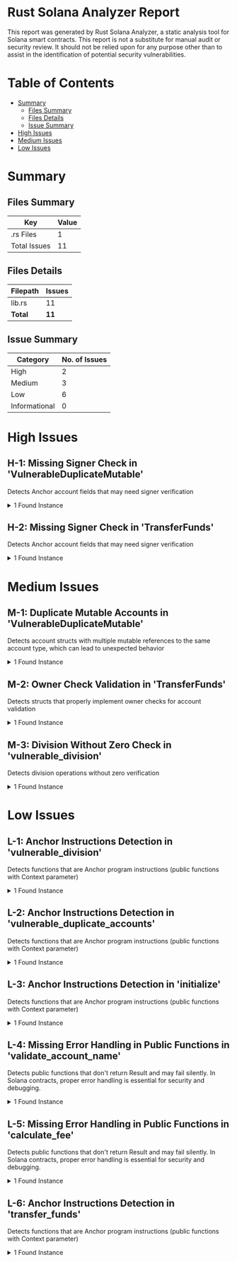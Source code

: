 # Rust Solana Analyzer Report

This report was generated by Rust Solana Analyzer, a static analysis tool for Solana smart contracts. This report is not a substitute for manual audit or security review. It should not be relied upon for any purpose other than to assist in the identification of potential security vulnerabilities.
# Table of Contents

- [Summary](#summary)
  - [Files Summary](#files-summary)
  - [Files Details](#files-details)
  - [Issue Summary](#issue-summary)
- [High Issues](#high-issues)
- [Medium Issues](#medium-issues)
- [Low Issues](#low-issues)


# Summary

## Files Summary

| Key | Value |
| --- | --- |
| .rs Files | 1 |
| Total Issues | 11 |

## Files Details

| Filepath | Issues |
| --- | --- |
| lib.rs | 11 |
| **Total** | **11** |

## Issue Summary

| Category | No. of Issues |
| --- | --- |
| High | 2 |
| Medium | 3 |
| Low | 6 |
| Informational | 0 |

# High Issues

## H-1: Missing Signer Check in 'VulnerableDuplicateMutable'

Detects Anchor account fields that may need signer verification

<details><summary>1 Found Instance</summary>

- Found in lib.rs [Line: 50]

	```rust
	#[derive(Accounts)]
	pub struct VulnerableDuplicateMutable<'info> {
	    /// CHECK: This account is vulnerable to duplicate account attacks
	    #[account(mut)]
	    pub account1: AccountInfo<'info>,
	    
	    /// CHECK: This account is vulnerable to duplicate account attacks
	    #[account(mut)]
	    pub account2: AccountInfo<'info>,
	    
	    pub authority: Signer<'info>,
	}
	```


<details><summary>Recommendations</summary>

1. Add signer constraint to account fields that should be signed: #[account(signer)]
2. Use Signer<'info> type for accounts that must be signers of the transaction
3. Verify account ownership and signer status in instruction logic when needed
4. Consider using #[account(constraint = account.key() == signer.key())] for explicit signer validation
5. Review all account fields to ensure proper authorization and access control

</details>
</details>



## H-2: Missing Signer Check in 'TransferFunds'

Detects Anchor account fields that may need signer verification

<details><summary>1 Found Instance</summary>

- Found in lib.rs [Line: 85]

	```rust
	#[derive(Accounts)]
	pub struct TransferFunds<'info> {
	    /// CHECK: The source account != destination account
	    #[account(
	        mut,
	        owner = system_program::ID,
	        constraint = source.key() != destination.key() @ ErrorCode::SameAccount
	    )]
	    pub source: AccountInfo<'info>,
	    
	    /// CHECK: The destination account is verified by the owner constraint
	    #[account(
	        mut,
	        owner = system_program::ID
	    )]
	    pub destination: AccountInfo<'info>,
	    
	    pub authority: Signer<'info>,
	    
	    pub system_program: Program<'info, System>,
	}
	```


<details><summary>Recommendations</summary>

1. Add signer constraint to account fields that should be signed: #[account(signer)]
2. Use Signer<'info> type for accounts that must be signers of the transaction
3. Verify account ownership and signer status in instruction logic when needed
4. Consider using #[account(constraint = account.key() == signer.key())] for explicit signer validation
5. Review all account fields to ensure proper authorization and access control

</details>
</details>



# Medium Issues

## M-1: Duplicate Mutable Accounts in 'VulnerableDuplicateMutable'

Detects account structs with multiple mutable references to the same account type, which can lead to unexpected behavior

<details><summary>1 Found Instance</summary>

- Found in lib.rs [Line: 50]

	```rust
	#[derive(Accounts)]
	pub struct VulnerableDuplicateMutable<'info> {
	    /// CHECK: This account is vulnerable to duplicate account attacks
	    #[account(mut)]
	    pub account1: AccountInfo<'info>,
	    
	    /// CHECK: This account is vulnerable to duplicate account attacks
	    #[account(mut)]
	    pub account2: AccountInfo<'info>,
	    
	    pub authority: Signer<'info>,
	}
	```


<details><summary>Recommendations</summary>

1. Add constraints to ensure accounts are different: #[account(constraint = account1.key() != account2.key())]
2. Use a single mutable account reference instead of multiple ones when possible
3. Implement explicit validation in your instruction handler to prevent the same account being passed multiple times
4. Consider using Anchor's constraint system to enforce account uniqueness at the framework level

</details>
</details>



## M-2: Owner Check Validation in 'TransferFunds'

Detects structs that properly implement owner checks for account validation

<details><summary>1 Found Instance</summary>

- Found in lib.rs [Line: 85]

	```rust
	#[derive(Accounts)]
	pub struct TransferFunds<'info> {
	    /// CHECK: The source account != destination account
	    #[account(
	        mut,
	        owner = system_program::ID,
	        constraint = source.key() != destination.key() @ ErrorCode::SameAccount
	    )]
	    pub source: AccountInfo<'info>,
	    
	    /// CHECK: The destination account is verified by the owner constraint
	    #[account(
	        mut,
	        owner = system_program::ID
	    )]
	    pub destination: AccountInfo<'info>,
	    
	    pub authority: Signer<'info>,
	    
	    pub system_program: Program<'info, System>,
	}
	```


<details><summary>Recommendations</summary>

1. Add explicit owner validation in your account struct using #[account(constraint = account.owner == expected_owner)] or similar patterns
2. Use Anchor's built-in Account<'info, T> wrapper which automatically validates the account owner
3. Implement manual owner checks in your instruction handler before processing the account
4. Consider using Anchor's #[account(owner = program_id)] constraint for program-owned accounts

</details>
</details>



## M-3: Division Without Zero Check in 'vulnerable_division'

Detects division operations without zero verification

<details><summary>1 Found Instance</summary>

- Found in lib.rs [Line: 38]

	```rust
	pub fn vulnerable_division(ctx: Context<Initialize>, divisor: u64) -> Result<()> {
	        //TODO
	        let a = 100;
	        let _result = a / divisor;
	        
	        Ok(())
	    }
	```


<details><summary>Recommendations</summary>

1. Add explicit zero checks before division operations: if divisor == 0 { return Err(...) }
2. Use checked division methods: checked_div() which returns Option<T>
3. Implement proper error handling for division by zero cases
4. Consider using safe arithmetic operations provided by Anchor or custom error types
5. Validate input parameters at the beginning of instruction handlers

</details>
</details>



# Low Issues

## L-1: Anchor Instructions Detection in 'vulnerable_division'

Detects functions that are Anchor program instructions (public functions with Context parameter)

<details><summary>1 Found Instance</summary>

- Found in lib.rs [Line: 38]

	```rust
	pub fn vulnerable_division(ctx: Context<Initialize>, divisor: u64) -> Result<()> {
	        //TODO
	        let a = 100;
	        let _result = a / divisor;
	        
	        Ok(())
	    }
	```


<details><summary>Recommendations</summary>

1. Ensure all instruction handlers return Result<()> for proper error handling
2. Add proper account validation using constraints in your Context struct
3. Consider adding access control checks at the beginning of instruction handlers
4. Use #[access_control] attribute for complex authorization logic
5. Document instruction parameters and expected account states

</details>
</details>



## L-2: Anchor Instructions Detection in 'vulnerable_duplicate_accounts'

Detects functions that are Anchor program instructions (public functions with Context parameter)

<details><summary>1 Found Instance</summary>

- Found in lib.rs [Line: 63]

	```rust
	pub fn vulnerable_duplicate_accounts(ctx: Context<VulnerableDuplicateMutable>) -> Result<()> {
	    **ctx.accounts.account1.lamports.borrow_mut() -= 100;
	    **ctx.accounts.account2.lamports.borrow_mut() += 100;
	
	    Ok(())
	}
	```


<details><summary>Recommendations</summary>

1. Ensure all instruction handlers return Result<()> for proper error handling
2. Add proper account validation using constraints in your Context struct
3. Consider adding access control checks at the beginning of instruction handlers
4. Use #[access_control] attribute for complex authorization logic
5. Document instruction parameters and expected account states

</details>
</details>



## L-3: Anchor Instructions Detection in 'initialize'

Detects functions that are Anchor program instructions (public functions with Context parameter)

<details><summary>1 Found Instance</summary>

- Found in lib.rs [Line: 18]

	```rust
	pub fn initialize(ctx: Context<Initialize>) -> Result<()> {
	        msg!("Greetings from: {:?}", ctx.program_id);
	        Ok(())
	    }
	```


<details><summary>Recommendations</summary>

1. Ensure all instruction handlers return Result<()> for proper error handling
2. Add proper account validation using constraints in your Context struct
3. Consider adding access control checks at the beginning of instruction handlers
4. Use #[access_control] attribute for complex authorization logic
5. Document instruction parameters and expected account states

</details>
</details>



## L-4: Missing Error Handling in Public Functions in 'validate_account_name'

Detects public functions that don't return Result<T> and may fail silently. In Solana contracts, proper error handling is essential for security and debugging.

<details><summary>1 Found Instance</summary>

- Found in lib.rs [Line: 77]

	```rust
	pub fn validate_account_name(name: String) {
	    // This function performs validation but doesn't return Result
	    if name.len() > 32 {
	        panic!("Name too long");  // Bad error handling
	    }
	    println!("Account name is valid: {}", name);
	}
	```


<details><summary>Recommendations</summary>

1. Change function return type to Result<T, YourErrorType> to handle potential failures
2. Use Anchor's Result<()> for instruction handlers to properly propagate errors
3. Implement custom error types using #[error_code] for better error reporting
4. Add proper error handling with ? operator or explicit error returns
5. Consider using anchor_lang::Result for Anchor-specific error handling

</details>
</details>



## L-5: Missing Error Handling in Public Functions in 'calculate_fee'

Detects public functions that don't return Result<T> and may fail silently. In Solana contracts, proper error handling is essential for security and debugging.

<details><summary>1 Found Instance</summary>

- Found in lib.rs [Line: 71]

	```rust
	pub fn calculate_fee(amount: u64) -> u64 {
	    // This function could fail but doesn't return Result
	    amount * 5 / 100  // Could panic on overflow
	}
	```


<details><summary>Recommendations</summary>

1. Change function return type to Result<T, YourErrorType> to handle potential failures
2. Use Anchor's Result<()> for instruction handlers to properly propagate errors
3. Implement custom error types using #[error_code] for better error reporting
4. Add proper error handling with ? operator or explicit error returns
5. Consider using anchor_lang::Result for Anchor-specific error handling

</details>
</details>



## L-6: Anchor Instructions Detection in 'transfer_funds'

Detects functions that are Anchor program instructions (public functions with Context parameter)

<details><summary>1 Found Instance</summary>

- Found in lib.rs [Line: 23]

	```rust
	pub fn transfer_funds(ctx: Context<TransferFunds>, amount: u64) -> Result<()> {
	        if **ctx.accounts.source.lamports.borrow() < amount {
	            return Err(error!(ErrorCode::InsufficientFunds));
	        }
	        
	        **ctx.accounts.source.lamports.borrow_mut() -= amount;
	        **ctx.accounts.destination.lamports.borrow_mut() += amount;
	        
	        let x = 200;
	        let y = 2;
	        let _result = x / y; 
	        
	        Ok(())
	    }
	```


<details><summary>Recommendations</summary>

1. Ensure all instruction handlers return Result<()> for proper error handling
2. Add proper account validation using constraints in your Context struct
3. Consider adding access control checks at the beginning of instruction handlers
4. Use #[access_control] attribute for complex authorization logic
5. Document instruction parameters and expected account states

</details>
</details>



